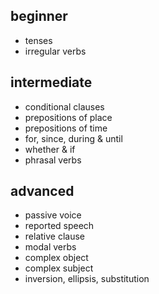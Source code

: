 ## beginner
- tenses
- irregular verbs


## intermediate
- conditional clauses
- prepositions of place
- prepositions of time
- for, since, during & until
- whether & if
- phrasal verbs


## advanced
- passive voice
- reported speech
- relative clause
- modal verbs
- complex object
- complex subject
- inversion, ellipsis, substitution
